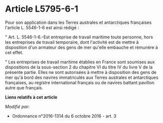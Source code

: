 # Article L5795-6-1

Pour son application dans les Terres australes et antarctiques françaises l'article L. 5546-1-6 est ainsi rédigé : 

" Art. L. 5546-1-6.-Est entreprise de travail maritime toute personne, hors les entreprises de travail temporaire, dont
l'activité est de mettre à disposition d'un armateur des gens de mer qu'elle embauche et rémunère à cet effet. 

" Les entreprises de travail maritime établies en France sont soumises aux dispositions de la sous-section 2 du chapitre VI
du titre IV du livre V de la présente partie. Elles ne sont autorisées à mettre à disposition des gens de mer qu'à bord des
navires immatriculés aux Terres australes et antarctiques françaises, au registre international français ou de navires
battant pavillon autre que français.

**Liens relatifs à cet article**

_Modifié par_:

  - Ordonnance n°2016-1314 du 6 octobre 2016 - art. 3

